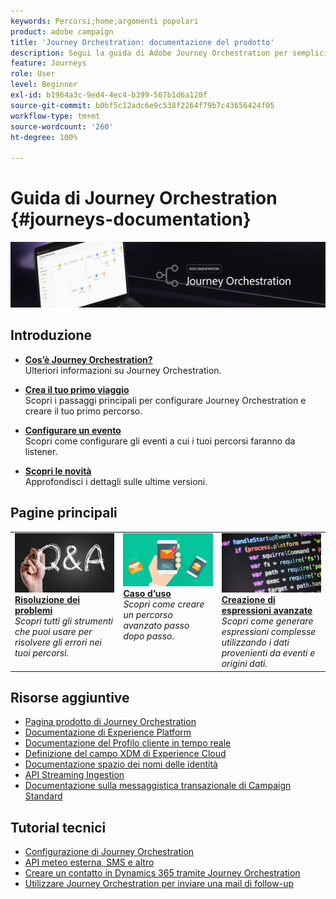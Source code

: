 ```yaml
---
keywords: Percorsi;home;argomenti popolari
product: adobe campaign
title: 'Journey Orchestration: documentazione del prodotto'
description: Segui la guida di Adobe Journey Orchestration per semplici istruzioni su come implementare e creare percorsi.
feature: Journeys
role: User
level: Beginner
exl-id: b1964a3c-9ed4-4ec4-b399-567b1d6a120f
source-git-commit: b0bf5c12adc6e9c538f2264f79b7c43656424f05
workflow-type: tm+mt
source-wordcount: '260'
ht-degree: 100%

---
```


# Guida di Journey Orchestration {#journeys-documentation}

![](using/assets/do-not-localize/bannerjourney.png)

## Introduzione

* **[Cos’è Journey Orchestration?](using/about/about-journey-orchestration.md)**<br/>
Ulteriori informazioni su Journey Orchestration.

* **[Crea il tuo primo viaggio](using/about/get-started.md)**<br/>
Scopri i passaggi principali per configurare Journey Orchestration e creare il tuo primo percorso.

* **[Configurare un evento](using/event/about-events.md#section_tbk_5qt_pgb)**<br/>
Scopri come configurare gli eventi a cui i tuoi percorsi faranno da listener.

* **[Scopri le novità](using/release-notes/release-notes.md)**<br/>
Approfondisci i dettagli sulle ultime versioni.

## Pagine principali

<table style="table-layout:fixed">
<tr>
    <td valign="top">
        <a href="using/about/troubleshooting.md">
       <img alt="Sviluppatori" src="using/assets/do-not-localize/FAQ.png" />
       </a>
    <div>
    <a href="using/about/troubleshooting.md"><strong>Risoluzione dei problemi</strong></a>
    </div>
    <em>Scopri tutti gli strumenti che puoi usare per risolvere gli errori nei tuoi percorsi.</em>
    <br>
  </td>
  <td valign="top">
    <a href="using/usecase/building-the-journey.md">
      <img alt="build" src="using/assets/do-not-localize/design.png"/>
    </a>
    <div>
    <a href="using/usecase/building-the-journey.md"><strong>Caso d’uso</strong></a>
    </div>
    <em>Scopri come creare un percorso avanzato passo dopo passo.</em>
    <br>
  </td>
  <td valign="top">
    <a href="using/expression/expressionadvanced.md">
      <img alt="condizioni" src="using/assets/do-not-localize/dev.png"/>
    </a>
    <div>
    <a href="using/expression/expressionadvanced.md"><strong>Creazione di espressioni avanzate</strong></a>
    </div>
    <em>Scopri come generare espressioni complesse utilizzando i dati provenienti da eventi e origini dati. </em>
    <br>
  </td>
</tr>
</table>

## Risorse aggiuntive

* [Pagina prodotto di Journey Orchestration](https://www.adobe.com/it/experience-platform/journey-orchestration.html)
* [Documentazione di Experience Platform](https://www.adobe.com/it/experience-platform/documentation-and-developer-resources.html)
* [Documentazione del Profilo cliente in tempo reale](https://experienceleague.adobe.com/docs/experience-platform/profile/home.html?lang=it)
* [Definizione del campo XDM di Experience Cloud](https://experienceleague.adobe.com/docs/experience-platform/xdm/home.html?lang=it)
* [Documentazione spazio dei nomi delle identità](https://experienceleague.adobe.com/docs/experience-platform/identity/home.html?lang=it)
* [API Streaming Ingestion](https://experienceleague.adobe.com/docs/experience-platform/ingestion/streaming/overview.html?lang=it)
* [Documentazione sulla messaggistica transazionale di Campaign Standard](https://experienceleague.adobe.com/docs/campaign-standard/using/communication-channels/transactional-messaging/getting-started-with-transactional-msg.html?lang=it)

## Tutorial tecnici

* [Configurazione di Journey Orchestration](https://experienceleague.adobe.com/docs/platform-learn/comprehensive-technical-tutorial/module6/journey-orchestration-create-account.html?lang=it#6.-journey-orchestration)
* [API meteo esterna, SMS e altro](https://experienceleague.adobe.com/docs/platform-learn/comprehensive-technical-tutorial/module12/journey-orchestration-external-weather-api-sms.html?lang=it#module12)
* [Creare un contatto in Dynamics 365 tramite Journey Orchestration](https://experienceleague.adobe.com/docs/platform-learn/comprehensive-technical-tutorial/module17/ex3.html?lang=it#17.3-create-a-contact-in-microsoft-dynamics-365-using-journey-orchestration-%26-import-data-from-microsoft-dynamics)
* [Utilizzare Journey Orchestration per inviare una mail di follow-up](https://experienceleague.adobe.com/docs/platform-learn/comprehensive-technical-tutorial/module20/ex4.html?lang=it#20.4-use-journey-orchestration-to-trigger-an-email-follow-up-after-interacting-with-your-chatbot)
